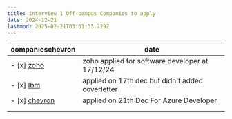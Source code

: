 ```yaml
---
title: interview 1 Off-campus Companies to apply
date: 2024-12-21
lastmod: 2025-02-21T03:51:33.729Z
---
```

| companieschevron          | date                                             |
| ------------------------- | ------------------------------------------------ |
| - \[x] [zoho](/zoho)      | zoho applied for software developer at 17/12/24  |
| - \[x] [Ibm](/Ibm)        | applied on 17th dec but didn't added coverletter |
| - \[x] [chevron](chevron) | applied on 21th Dec For Azure Developer          |
|                           |                                                  |
|                           |                                                  |
